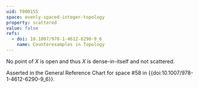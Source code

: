 ```yaml
---
uid: T000155
space: evenly-spaced-integer-topology
property: scattered
value: false
refs:
  - doi: 10.1007/978-1-4612-6290-9_6
    name: Counterexamples in Topology
---
```

No point of $X$ is open and thus $X$ is dense-in-itself and not scattered.

Asserted in the General Reference Chart for space #58 in
{{doi:10.1007/978-1-4612-6290-9_6}}.
